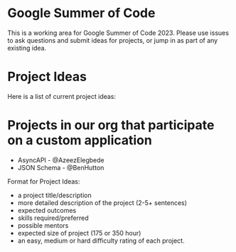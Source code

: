 # Google Summer of Code
This is a working area for Google Summer of Code 2023. Please use issues to ask questions and submit ideas for projects, or jump in as part of any existing idea.

# Project Ideas
Here is a list of current project ideas:

# Projects in our org that participate on a custom application
- AsyncAPI - @AzeezElegbede
- JSON Schema - @BenHutton

Format for Project Ideas:

- a project title/description 
- more detailed description of the project (2-5+ sentences) 
- expected outcomes 
- skills required/preferred
- possible mentors 
- expected size of project (175 or 350 hour) 
- an easy, medium or hard difficulty rating of each project.
